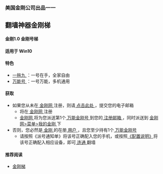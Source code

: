 ### 美国金刚公司出品一一
## 翻墙神器金刚梯
#### 金刚1.0 金刚号梯
#### 适用于 Win10

#### 特色
  - [ 一拖九 ](https://a2zitpro.github.io/web/一拖九)：一号在手，全家自由
  - [ 万能号 ](https://a2zitpro.github.io/web/万能金刚号)：一号万能，多机通用

  
#### 获取

- 如果您从未在[ 金刚网 ](https://a2zitpro.github.io/web/金刚中文网)注册，则请[ 点击此处 ](https://a2zitpro.github.io/web/l2_reg)，提交您的电子邮箱
  - 将在[ 金刚网 ](https://a2zitpro.github.io/web/金刚中文网)注册
  - [ 金刚网 ](https://a2zitpro.github.io/web/金刚中文网)将为您派送第1个[ 万能金刚号 ](https://a2zitpro.github.io/web/万能金刚号)到您的[ 注册邮箱 ](https://a2zitpro.github.io/web/注册邮箱)，同时派送到 [ 金刚网>菜单>我的金刚 ](https://atozitpro.net/zh/my-account/)下
- 否则，您必然是[ 金刚 ](https://a2zitpro.github.io/web/金刚公司)的在册[ 用户 ](https://a2zitpro.github.io/web/金刚用户)，且您至少持有1个[ 万能金刚号 ](https://a2zitpro.github.io/web/万能金刚号)
  - 请按照《派号通知单》将该号正确配入您的手机，或按照[《配置说明》](https://a2zitpro.github.io/web/配置说明)将该号正确配入相应设备，即可[ 连通 ](https://a2zitpro.github.io/web/主号和副号的用途)翻墙


#### 推荐阅读
- [金刚梯](https://a2zitpro.github.io/web/dlb)

